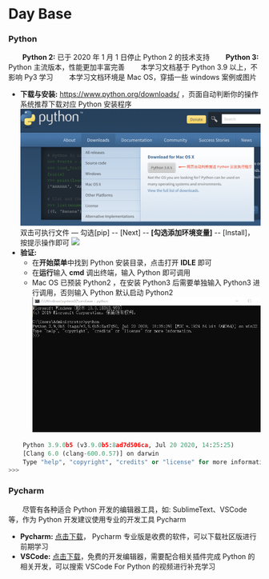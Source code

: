# Day Base
### Python
&emsp;&emsp;**Python 2:** 已于 2020 年 1 月 1 日停止 Python 2 的技术支持
&emsp;&emsp;**Python 3:** Python 主流版本，性能更加丰富完善
&emsp;&emsp;本学习文档基于 Python 3.9 以上，不影响 Py3 学习 
&emsp;&emsp;本学习文档环境是 Mac OS，穿插一些 windows 案例或图片

* **下载与安装:** https://www.python.org/downloads/ ，页面自动判断你的操作系统推荐下载对应 Python 安装程序 
![](/assets/QQ20200722-162303@2x.png)
双击可执行文件 — 勾选[pip] -- [Next] -- **[勾选添加环境变量]** -- [Install]，按提示操作即可
![](/assets/{M7OE@K`Q$MCE`@NMPS4S90.png)
* **验证:** 
  * 在**开始菜单**中找到 Python 安装目录，点击打开 **IDLE** 即可
  * 在**运行**输入 **cmd** 调出终端，输入 Python 即可调用
  * Mac OS 已预装 Python2 ，在安装 Python3 后需要单独输入 Python3 进行调用，否则输入 Python 默认启动 Python2
![](/assets/Lark20200803-111505.png)


```python
    Python 3.9.0b5 (v3.9.0b5:8ad7d506ca, Jul 20 2020, 14:25:25) 
    [Clang 6.0 (clang-600.0.57)] on darwin
    Type "help", "copyright", "credits" or "license" for more information.
>>> 

```




  


### Pycharm
&emsp;&emsp;尽管有各种适合 Python 开发的编辑器工具，如: SublimeText、VSCode等，作为 Python 开发建议使用专业的开发工具 Pycharm
* **Pycharm:** [点击下载](https://www.jetbrains.com/pycharm/download/)， Pycharm 专业版是收费的软件，可以下载社区版进行前期学习
* **VSCode:** [点击下载](https://code.visualstudio.com/)，免费的开发编辑器，需要配合相关插件完成 Python 的相关开发，可以搜索 VSCode For Python 的视频进行补充学习


